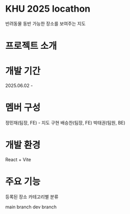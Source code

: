 # KHU 2025 locathon
반려동물 동반 가능한 장소를 보여주는 지도

# 프로젝트 소개


# 개발 기간
2025.06.02 - 

# 멤버 구성
정민재(팀장, FE) - 지도 구현
배승찬(팀장, FE)
박태권(팀원, BE)

# 개발 환경
React + Vite

# 주요 기능
등록된 장소 카테고리별 분류

main branch
dev branch
